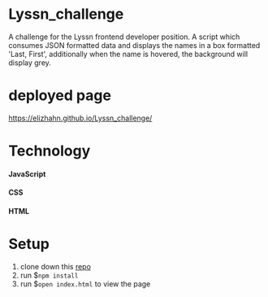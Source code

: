 # Lyssn_challenge

A challenge for the Lyssn frontend developer position. A script which consumes JSON formatted data and displays the names in a box formatted 'Last, First', additionally when the name is hovered, the background will display grey. 

# deployed page

https://elizhahn.github.io/Lyssn_challenge/

# Technology

#### JavaScript
#### CSS
#### HTML

# Setup

1. clone down this [repo](https://github.com/elizhahn/Lyssn_challenge)
3. run $`npm install`
2. run $`open index.html` to view the page
